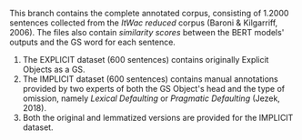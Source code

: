 This branch contains the complete annotated corpus, consisting of 1.2000 sentences collected from the _ItWac reduced_ corpus (Baroni & Kilgarriff, 2006).
The files also contain _similarity scores_ between the BERT models' outputs and the GS word for each sentence.

1) The EXPLICIT dataset (600 sentences) contains originally Explicit Objects as a GS.
2) The IMPLICIT dataset (600 sentences) contains manual annotations provided by two experts of both the GS Object's head and the type of omission, namely _Lexical Defaulting_ or _Pragmatic Defaulting_ (Jezek, 2018).
3) Both the original and lemmatized versions are provided for the IMPLICIT dataset.
